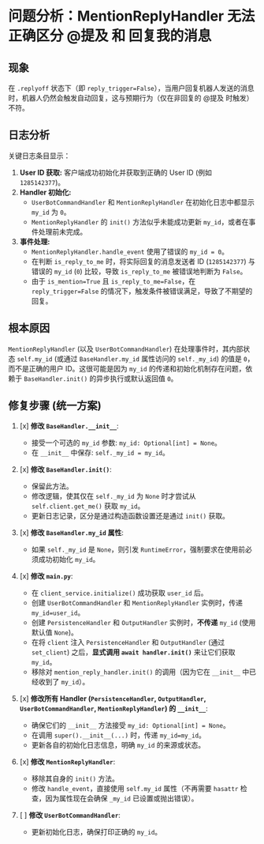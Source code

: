 # 问题分析：MentionReplyHandler 无法正确区分 @提及 和 回复我的消息

## 现象

在 `.replyoff` 状态下（即 `reply_trigger=False`），当用户回复机器人发送的消息时，机器人仍然会触发自动回复，这与预期行为（仅在非回复的 @提及 时触发）不符。

## 日志分析

关键日志条目显示：

1.  **User ID 获取:** 客户端成功初始化并获取到正确的 User ID (例如 `1285142377`)。
2.  **Handler 初始化:**
    *   `UserBotCommandHandler` 和 `MentionReplyHandler` 在初始化日志中都显示 `my_id` 为 `0`。
    *   `MentionReplyHandler` 的 `init()` 方法似乎未能成功更新 `my_id`，或者在事件处理前未完成。
3.  **事件处理:**
    *   `MentionReplyHandler.handle_event` 使用了错误的 `my_id = 0`。
    *   在判断 `is_reply_to_me` 时，将实际回复的消息发送者 ID (`1285142377`) 与错误的 `my_id` (`0`) 比较，导致 `is_reply_to_me` 被错误地判断为 `False`。
    *   由于 `is_mention=True` 且 `is_reply_to_me=False`，在 `reply_trigger=False` 的情况下，触发条件被错误满足，导致了不期望的回复。

## 根本原因

`MentionReplyHandler` (以及 `UserBotCommandHandler`) 在处理事件时，其内部状态 `self.my_id` (或通过 `BaseHandler.my_id` 属性访问的 `self._my_id`) 的值是 `0`，而不是正确的用户 ID。这很可能是因为 `my_id` 的传递和初始化机制存在问题，依赖于 `BaseHandler.init()` 的异步执行或默认返回值 `0`。

## 修复步骤 (统一方案)

1.  [x] **修改 `BaseHandler.__init__`**:
    *   接受一个可选的 `my_id` 参数: `my_id: Optional[int] = None`。
    *   在 `__init__` 中保存: `self._my_id = my_id`。

2.  [x] **修改 `BaseHandler.init()`**:
    *   保留此方法。
    *   修改逻辑，使其仅在 `self._my_id` 为 `None` 时才尝试从 `self.client.get_me()` 获取 `my_id`。
    *   更新日志记录，区分是通过构造函数设置还是通过 `init()` 获取。

3.  [x] **修改 `BaseHandler.my_id` 属性**:
    *   如果 `self._my_id` 是 `None`，则引发 `RuntimeError`，强制要求在使用前必须成功初始化 `my_id`。

4.  [x] **修改 `main.py`**:
    *   在 `client_service.initialize()` 成功获取 `user_id` 后。
    *   创建 `UserBotCommandHandler` 和 `MentionReplyHandler` 实例时，传递 `my_id=user_id`。
    *   创建 `PersistenceHandler` 和 `OutputHandler` 实例时，**不传递** `my_id` (使用默认值 `None`)。
    *   在将 `client` 注入 `PersistenceHandler` 和 `OutputHandler` (通过 `set_client`) 之后，**显式调用 `await handler.init()`** 来让它们获取 `my_id`。
    *   移除对 `mention_reply_handler.init()` 的调用（因为它在 `__init__` 中已经收到了 `my_id`）。

5.  [x] **修改所有 Handler (`PersistenceHandler`, `OutputHandler`, `UserBotCommandHandler`, `MentionReplyHandler`) 的 `__init__`**:
    *   确保它们的 `__init__` 方法接受 `my_id: Optional[int] = None`。
    *   在调用 `super().__init__(...)` 时，传递 `my_id=my_id`。
    *   更新各自的初始化日志信息，明确 `my_id` 的来源或状态。

6.  [x] **修改 `MentionReplyHandler`**:
    *   移除其自身的 `init()` 方法。
    *   修改 `handle_event`，直接使用 `self.my_id` 属性（不再需要 `hasattr` 检查，因为属性现在会确保 `_my_id` 已设置或抛出错误）。

7.  [ ] **修改 `UserBotCommandHandler`**:
    *   更新初始化日志，确保打印正确的 `my_id`。
```
